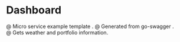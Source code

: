 # Dashboard
@ Micro service example template . 
@ Generated from go-swagger .  
@ Gets weather and portfolio information.

